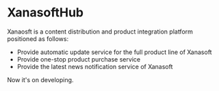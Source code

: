 # XanasoftHub
Xanaosft is a content distribution and product integration platform positioned as follows:
- Provide automatic update service for the full product line of Xanasoft
- Provide one-stop product purchase service
- Provide the latest news notification service of Xanasoft

Now it's on developing.
